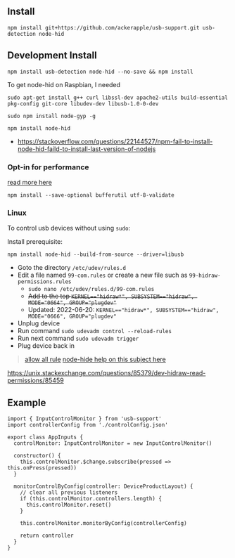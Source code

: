 ## Install

```
npm install git+https://github.com/ackerapple/usb-support.git usb-detection node-hid
```

## Development Install
```
npm install usb-detection node-hid --no-save && npm install
```


To get node-hid on Raspbian, I needed

```
sudo apt-get install g++ curl libssl-dev apache2-utils build-essential pkg-config git-core libudev-dev libusb-1.0-0-dev

sudo npm install node-gyp -g

npm install node-hid
```

- https://stackoverflow.com/questions/22144527/npm-fail-to-install-node-hid-faild-to-install-last-version-of-nodejs

### Opt-in for performance

[read more here](https://www.npmjs.com/package/ws#opt-in-for-performance)

```
npm install --save-optional bufferutil utf-8-validate
```

### Linux

To control usb devices without using `sudo`:

Install prerequisite:
```
npm install node-hid --build-from-source --driver=libusb
```

- Goto the directory `/etc/udev/rules.d`
- Edit a file named `99-com.rules` or create a new file such as `99-hidraw-permissions.rules`
  - `sudo nano /etc/udev/rules.d/99-com.rules`
  - ~~Add to the top `KERNEL=="hidraw*", SUBSYSTEM=="hidraw", MODE="0664", GROUP="plugdev"`~~
  - Updated: 2022-06-20: `KERNEL=="hidraw*", SUBSYSTEM=="hidraw", MODE="0666", GROUP="plugdev"`
- Unplug device
- Run command `sudo udevadm control --reload-rules`
- Run next command `sudo udevadm trigger`
- Plug device back in

> [allow all rule](https://unix.stackexchange.com/questions/85379/dev-hidraw-read-permissions/85459)
> [node-hide help on this subject here](https://www.npmjs.com/package/node-hid#linux-notes)


https://unix.stackexchange.com/questions/85379/dev-hidraw-read-permissions/85459

## Example

```
import { InputControlMonitor } from 'usb-support'
import controllerConfig from './controlConfig.json'

export class AppInputs {
  controlMonitor: InputControlMonitor = new InputControlMonitor()

  constructor() {
    this.controlMonitor.$change.subscribe(pressed => this.onPress(pressed))
  }

  monitorControlByConfig(controller: DeviceProductLayout) {
    // clear all previous listeners
    if (this.controlMonitor.controllers.length) {
      this.controlMonitor.reset()
    }

    this.controlMonitor.monitorByConfig(controllerConfig)

    return controller
  }
}
```